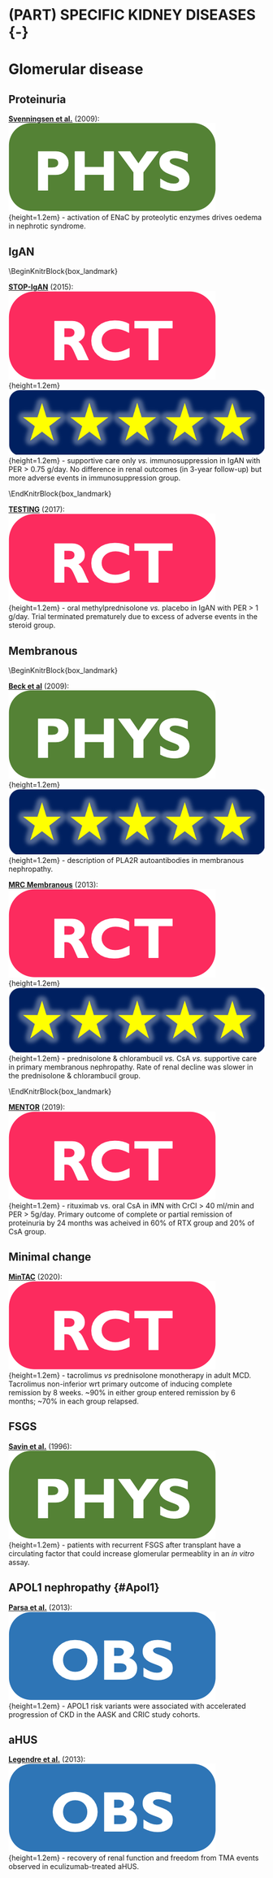 # (PART) SPECIFIC KIDNEY DISEASES {-}

# Glomerular disease

## Proteinuria

[**Svenningsen et al.**](https://www.ncbi.nlm.nih.gov/pubmed/19073825) (2009): ![](Logo_PHY.png){height=1.2em} - activation of ENaC by proteolytic enzymes drives oedema in nephrotic syndrome.  


## IgAN
\BeginKnitrBlock{box_landmark}<div class="box_landmark">[**STOP-IgAN**](https://www.ncbi.nlm.nih.gov/pubmed/26630142) (2015): ![](Logo_RCT.png){height=1.2em} ![](Logo_SEM.png){height=1.2em} - supportive care only *vs.* immunosuppression in IgAN with PER > 0.75 g/day.  No difference in renal outcomes (in 3-year follow-up) but more adverse events in immunosuppression group.    
</div>\EndKnitrBlock{box_landmark}

[**TESTING**](https://www.ncbi.nlm.nih.gov/pubmed/28763548) (2017): ![](Logo_RCT.png){height=1.2em} - oral methylprednisolone *vs.* placebo in IgAN with PER > 1 g/day.  Trial terminated prematurely due to excess of adverse events in the steroid group.  

## Membranous 

\BeginKnitrBlock{box_landmark}<div class="box_landmark">[**Beck et al**](https://www.ncbi.nlm.nih.gov/pubmed/19571279) (2009): ![](Logo_PHY.png){height=1.2em} ![](Logo_SEM.png){height=1.2em} - description of PLA2R autoantibodies in membranous nephropathy.  

[**MRC Membranous**](https://www.ncbi.nlm.nih.gov/pubmed/23312808) (2013): ![](Logo_RCT.png){height=1.2em} ![](Logo_SEM.png){height=1.2em} - prednisolone & chlorambucil *vs.* CsA *vs.* supportive care in primary membranous nephropathy.  Rate of renal decline was slower in the prednisolone & chlorambucil group.  
</div>\EndKnitrBlock{box_landmark}

[**MENTOR**](https://www.ncbi.nlm.nih.gov/pubmed/31269364) (2019): ![](Logo_RCT.png){height=1.2em} - rituximab vs. oral CsA in iMN with CrCl \> 40 ml/min and PER > 5g/day.  Primary outcome of complete or partial remission of proteinuria by 24 months was acheived in 60% of RTX group and 20% of CsA group.  

## Minimal change
[**MinTAC**](https://cjasn.asnjournals.org/content/early/2020/01/16/CJN.06180519) (2020): ![](Logo_RCT.png){height=1.2em} - tacrolimus *vs* prednisolone monotherapy in adult MCD.  Tacrolimus non-inferior wrt primary outcome of inducing complete remission by 8 weeks.  ~90% in either group entered remission by 6 months; ~70% in each group relapsed.  


<!-- see also [UKKW 2019](http://www.ukkw.org.uk/wp-content/uploads/2019/08/O334.pdf)-->

## FSGS

[**Savin et al.**](https://www.ncbi.nlm.nih.gov/pubmed/8596570) (1996): ![](Logo_PHY.png){height=1.2em} - patients with recurrent FSGS after transplant have a circulating factor that could increase glomerular permeablity in an *in vitro* assay.  

## APOL1 nephropathy {#Apol1}

[**Parsa et al.**](https://www.ncbi.nlm.nih.gov/pubmed/24206458) (2013): ![](Logo_OBS.png){height=1.2em} - APOL1 risk variants were associated with accelerated progression of CKD in the AASK and CRIC study cohorts.  

## aHUS

[**Legendre et al.**](https://www.ncbi.nlm.nih.gov/pubmed/23738544) (2013): ![](Logo_OBS.png){height=1.2em} - recovery of renal function and freedom from TMA events observed in eculizumab-treated aHUS.  
